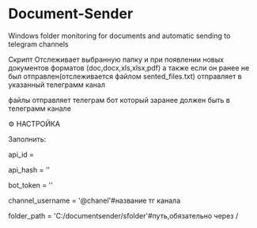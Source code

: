 # Document-Sender
Windows folder monitoring for documents and automatic sending to telegram channels

 Скрипт Отслеживает выбранную папку и при появлении новых документов форматов (doc,docx,xls,xlsx,pdf) а также если он ранее не был отправлен(отслеживается файлом sented_files.txt)
 отправляет в указанный телеграмм канал
 
 файлы отправляет телеграм бот который заранее должен быть в телеграмм канале
 
 ⚙ НАСТРОЙКА
 
 Заполнить:
 
api_id =

api_hash = ''

bot_token = ''

channel_username = '@chanel'#название тг канала

folder_path = 'C:/documentsender/sfolder'#путь,обязательно через /


 




